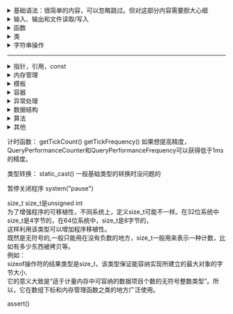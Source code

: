 <details><summary>基础语法：很简单的内容，可以忽略跳过。但对这部分内容需要胆大心细</summary>
  
- main()函数,include,using,cout,cin,return  
- 头文件(.hpp)  
- 命名空间  
- 常用标准库  
- 字符型，布尔型，整型，浮点型,算数运算，逻辑运算  
- 数组  
- 结构体，共用体  
- 枚举  
- if...elif...if  
- for,while,do...while...  
- switch,break,continue  
- ?:条件表达式  
- #define,typedef  
</details>

<details><summary>输入、输出和文件读取/写入</summary>

- cin.get()之类的  
- printf  
- sprintf  
- 文件属性  
- 文件名,文件路径的操作  
  struct \_finddata_t 结构体用来存储文件信息，在<io.h>头文件中：  
  ```C++  
  struct _finddata_t{  
        unsigned attrib;            \\_A_SUBDIR 文件夹 其他选项不怎么用
        char name[_MAX_NAME];     \\文件名
        time_t time_create;        \\这些不常用
        time_t time_access;  
        time_t time_write;  
        _fsize_t size;  
         }
  ```  
  文件路径操作\_findafirst(),\_findnext(),\_findclose():  
  ```
  long _findfirst(char * path,struct _finddata_t * fileoinfo)  
  path支持通配符(*.jpg表示path下的所有.jpg文件)并将文件信息存储到fileinfo中  
  成功返回一个long型的数值，不成功返回-1  
  int _findnext(long handle,struct _finddata_t * fileinfo)  
  从句柄所指文件下一个文件开始搜索，将下一个文件信息存储到fileinfo中  
  成功返回0，不成功返回-1  
  int _findclose(long handle)  
  关闭句柄，停止搜索
  成功返回0，不成功返回-1  
  ```
  <details><summary>_finddata_t及其操作的用法</summary>  
  
  写一个遍历文件夹中.jpg文件,并将文件路径存储在.txt文件中，简单示例:  
  ```C++  
  #include<io.h>
  #include<vector>
  #include<iostream>
  #include<fstream>
  #include<string>

  using namespace std;

  void GetAllFiles(char * path, vector<string>& file)
  {
    intptr_t handle;
    _finddata_t fileinfo;
    char temppath[100];
    strcpy_s(temppath, path);
    strcat_s(temppath, "\\*");
    if ((handle = _findfirst(temppath, &fileinfo)) != -1)
    {
      do
      {
        if (strcmp(fileinfo.name, ".") != 0 && strcmp(fileinfo.name, "..") != 0)
        {
          char temp[100];
          if (fileinfo.attrib == _A_SUBDIR)
          {
            strcpy_s(temp, path);
            strcat_s(temp, "\\");
            strcat_s(temp, fileinfo.name);
            GetAllFiles(temp, file);
          }
          else
          {
            strcpy_s(temp, path);
            strcat_s(temp, "\\");
            strcat_s(temp, fileinfo.name);
            file.push_back(temp);
          }
        }
      } while (_findnext(handle, &fileinfo) == 0);
      _findclose(handle);
    }
  }
    void OutputFileName(vector<string>& file, char* filepath)
    {
      ofstream outfile(filepath);
      vector<string>::iterator it = file.begin();
      for (; it != file.end(); it++)
      {
        cout << *it << endl;
        outfile << *it << endl;
      }
      outfile.close();
    }
    void main(){
      char * RootPath = "C:\\Users\\12267\\Desktop\\Face";
      char * FilePath = "C:\\Users\\12267\\Desktop\\liaodi.txt";
      vector<string> ImagePath;
      GetAllFiles(RootPath, ImagePath);
      OutputFileName(ImagePath, FilePath);
      system("pause");
    }
  ```
  </details>
  
- 文件读取  
  <details><summary>文件读取定义、读取、文件读取关闭</summary>
  
  ```C++
  ifstream infile("path") 
  //ifstream infile;
  //infile.open("path",ios::in|ios::binary|ios::ate) //在读取时ios::ate定位到文件末尾
  infile.isopen() //打开是否成功
  while(!infile.eof()){
  infile.getline(buffer,100);//按行读取
  }
  infile.close();  
  ```
  对于如何读取有多种读取方式：  
  按行读取getline(infile,buffer);//最常用    
  getline(infile,buffer,"!");//读取一行，并以"!"作为结尾  
  </details>
- 文件写入  
  <details><summary>文件写入定义、写入、文件写入关闭</summary>
  
  ```C++
  ostream outfile("path") 
  //ostream outfile;
  //outfile.open("path",ios::out|ios::app|ios::trunc|ios::binary|ios::ate)  
  //ios::app追加写入，ios::trunc删除文件再重新创建，ios::ate清空文件  
  outfile.isopen()   //打开是否成功
  outfile<<buffer<<endl; 
  outfile.close();
  ```
  </details>
- 文件流的状态标志符  

</details>

<details><summary>函数</summary>

- 函数的声明，定义  
- 参数  
- 返回值  
- 递归  
- 函数指针  
...
</details>

<details><summary>类</summary>
  
- 类的声明，定义，public,protected,private，成员函数，成员数据  
- 构造函数，析构函数  
- 函数重载  
- 友元函数  
- 内联函数  
- 虚函数  
- 类的继承，基类，派生类  
- 继承权限，派生类与基类的关系  
- this指针  
- 类的设计技巧  
...
</details>

<details><summary>字符串操作</summary>
  
**字符串主要了解C语言字符串chars，C++字符串string。两者在操作上有区别，注意区分。  
在程序中能使用C++字符串就使用，除非万不得已不选用c_string。**  

char数组一定要初始化。。  
ep:  
char s[100]={0};//初始化为全0； 
char s2[100];  
memset(s2,0,sizeof(s2));//初始化全零。  
结构体也要初始化，一定要养成好习惯！！！！  
```
struct ss{    
}sy;  
memset(&sy,0,sizeof(sy));  
```  
**memcpy与strcpy的区别**  
strcpy只能拷贝字符串，memcpy可以拷贝包括字符串以外的数据，比如结构体。strcpy遇到\0拷贝结束，这很容易造成待拷贝的函数内存溢出。  
memcpy用来在内存中复制数据，由于字符串是以 \0结尾的，所以对于在数据中包含 \0的数据只能用memcpy。  
Strncpy和memcpy很相似，只不过它在一个终止的空字符处停止。当n>strlen(s1)时，  
给s2不够数的空间里填充“\0”；当n<=strlen(s1)时，s2是没有结束符“\0”的。  
memcpy_s，增加了长度的限制，这样复制的和被复制的都不会溢出。
strcat
- string类  
```
string str1(str2,position,len)//创建string，给出c++字符串，起始位置，长度
string str1(char[],len)//创建string，给出c字符串，长度
string str1(str2.position1,str2.position2)//创建string，给出c++字符串，字符串的起始位置，终止位置  
string str1(num,c)//创建string，赋值n个c字符
string.npos or string::npos//表示字符串最大容量，npos类型string::为size_type
```
<details><summary>string的操作</summary>
     
str1.assign(str2,position，len) or str1.assign(str2,len) or strcpy(str1,str2)//assign相当于赋值'='  
str1.swap(str2)//字符串完全交换  
str1+=str2,str1.append(str2,position,len),str1.append(str2,len),str1.push_back('c单字符')//追加与assign类似  
str1.insert(position,"str2")//指定位置插入  
str1.erase(position,len)//从position开始后面len个字符都被删掉  
strcmp(str1,str2),str1.compare(str2) //相等返回0，可以用'=='  
strcnmp //比较两个字符串前n位?  
str1.replace(position1,position2,"str2")//替换，自pos1到pos2的位置被替换  
strcat(str1,str2),str1+=str2,str1=str1+str2 //连接字符串,可以用'+'     
str1.at(position),str1[position]//访问某一字符  
str1.c_str()//返回一个以‘\0’结尾的字符数组  
str1.copy()//把字符串的内容复制或写入既有的c_string或字符数组内  
str1.data()//以字符数组的形式返回字符串内容，但并不添加’\0’  
str1.substr(position,len)//返回子字符串,自position开始len个长度  
str1.find('str2',position)//自position位置开始查找'str2',返回第一次出现位置  
str1.size(),str1.length(),str1.capacity(),str1.max_size()  
str1.begin(),str1.end()  

</details>

</details>

---
<details><summary>指针，引用，const</summary>
  
- 指针*  
- 引用&  
- const  
...
</details>

<details><summary>内存管理</summary>
  
- new  
- delete  
- malloc  
...
</details>

<details><summary>模板</summary>
  
- 函数模板  
...
</details>

<details><summary>容器</summary>
  
- vector  
- pair  
...
</details>

<details><summary>异常处理</summary>
  
- exception  
...
</details>

<details><summary>数据结构</summary>
  
...
</details>

<details><summary>算法</summary>
  
...
</details>

<details><summary>其他</summary>
  
- 名称空间  
- 作用域  
- RTTI  
- 按位运算符  
- 编程思想  
...
</details>

计时函数：
getTickCount()
getTickFrequency()
如果想提高精度，QueryPerformanceCounter和QueryPerformanceFrequency可以获得低于1ms的精度。

类型转换：
static_cast<value type>()   一般基础类型的转换时没问题的

暂停关闭程序
system("pause")

size_t
size_t是unsigned int  
为了增强程序的可移植性，不同系统上，定义size_t可能不一样。在32位系统中size_t是4字节的，在64位系统中，size_t是8字节的，  
这样利用该类型可以增加程序移植性。  
既然是无符号的,一般只能用在没有负数的地方，size_t一般用来表示一种计数，比如有多少东西被拷贝等。  
例如：  
sizeof操作符的结果类型是size_t，该类型保证能容纳实现所建立的最大对象的字节大小.  
它的意义大致是“适于计量内存中可容纳的数据项目个数的无符号整数类型”。所以，它在数组下标和内存管理函数之类的地方广泛使用。  

assert()

